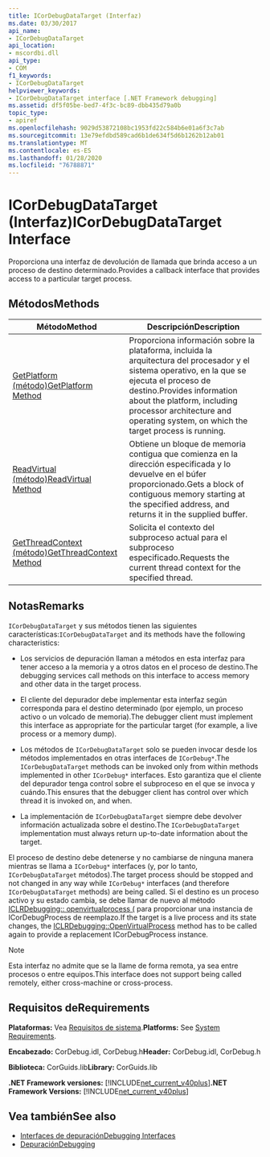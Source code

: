 ```yaml
---
title: ICorDebugDataTarget (Interfaz)
ms.date: 03/30/2017
api_name:
- ICorDebugDataTarget
api_location:
- mscordbi.dll
api_type:
- COM
f1_keywords:
- ICorDebugDataTarget
helpviewer_keywords:
- ICorDebugDataTarget interface [.NET Framework debugging]
ms.assetid: df5f05be-bed7-4f3c-bc89-dbb435d79a0b
topic_type:
- apiref
ms.openlocfilehash: 9029d53872108bc1953fd22c584b6e01a6f3c7ab
ms.sourcegitcommit: 13e79efdbd589cad6b1de634f5d6b1262b12ab01
ms.translationtype: MT
ms.contentlocale: es-ES
ms.lasthandoff: 01/28/2020
ms.locfileid: "76788871"
---
```

# <a name="icordebugdatatarget-interface"></a><span data-ttu-id="83086-102">ICorDebugDataTarget (Interfaz)</span><span class="sxs-lookup"><span data-stu-id="83086-102">ICorDebugDataTarget Interface</span></span>
<span data-ttu-id="83086-103">Proporciona una interfaz de devolución de llamada que brinda acceso a un proceso de destino determinado.</span><span class="sxs-lookup"><span data-stu-id="83086-103">Provides a callback interface that provides access to a particular target process.</span></span>  
  
## <a name="methods"></a><span data-ttu-id="83086-104">Métodos</span><span class="sxs-lookup"><span data-stu-id="83086-104">Methods</span></span>  
  
|<span data-ttu-id="83086-105">Método</span><span class="sxs-lookup"><span data-stu-id="83086-105">Method</span></span>|<span data-ttu-id="83086-106">Descripción</span><span class="sxs-lookup"><span data-stu-id="83086-106">Description</span></span>|  
|------------|-----------------|  
|[<span data-ttu-id="83086-107">GetPlatform (método)</span><span class="sxs-lookup"><span data-stu-id="83086-107">GetPlatform Method</span></span>](icordebugdatatarget-getplatform-method.md)|<span data-ttu-id="83086-108">Proporciona información sobre la plataforma, incluida la arquitectura del procesador y el sistema operativo, en la que se ejecuta el proceso de destino.</span><span class="sxs-lookup"><span data-stu-id="83086-108">Provides information about the platform, including processor architecture and operating system, on which the target process is running.</span></span>|  
|[<span data-ttu-id="83086-109">ReadVirtual (método)</span><span class="sxs-lookup"><span data-stu-id="83086-109">ReadVirtual Method</span></span>](icordebugdatatarget-readvirtual-method.md)|<span data-ttu-id="83086-110">Obtiene un bloque de memoria contigua que comienza en la dirección especificada y lo devuelve en el búfer proporcionado.</span><span class="sxs-lookup"><span data-stu-id="83086-110">Gets a block of contiguous memory starting at the specified address, and returns it in the supplied buffer.</span></span>|  
|[<span data-ttu-id="83086-111">GetThreadContext (método)</span><span class="sxs-lookup"><span data-stu-id="83086-111">GetThreadContext Method</span></span>](icordebugdatatarget-getthreadcontext-method.md)|<span data-ttu-id="83086-112">Solicita el contexto del subproceso actual para el subproceso especificado.</span><span class="sxs-lookup"><span data-stu-id="83086-112">Requests the current thread context for the specified thread.</span></span>|  
  
## <a name="remarks"></a><span data-ttu-id="83086-113">Notas</span><span class="sxs-lookup"><span data-stu-id="83086-113">Remarks</span></span>  
 <span data-ttu-id="83086-114">`ICorDebugDataTarget` y sus métodos tienen las siguientes características:</span><span class="sxs-lookup"><span data-stu-id="83086-114">`ICorDebugDataTarget` and its methods have the following characteristics:</span></span>  
  
- <span data-ttu-id="83086-115">Los servicios de depuración llaman a métodos en esta interfaz para tener acceso a la memoria y a otros datos en el proceso de destino.</span><span class="sxs-lookup"><span data-stu-id="83086-115">The debugging services call methods on this interface to access memory and other data in the target process.</span></span>  
  
- <span data-ttu-id="83086-116">El cliente del depurador debe implementar esta interfaz según corresponda para el destino determinado (por ejemplo, un proceso activo o un volcado de memoria).</span><span class="sxs-lookup"><span data-stu-id="83086-116">The debugger client must implement this interface as appropriate for the particular target (for example, a live process or a memory dump).</span></span>  
  
- <span data-ttu-id="83086-117">Los métodos de `ICorDebugDataTarget` solo se pueden invocar desde los métodos implementados en otras interfaces de `ICorDebug*`.</span><span class="sxs-lookup"><span data-stu-id="83086-117">The `ICorDebugDataTarget` methods can be invoked only from within methods implemented in other `ICorDebug*` interfaces.</span></span> <span data-ttu-id="83086-118">Esto garantiza que el cliente del depurador tenga control sobre el subproceso en el que se invoca y cuándo.</span><span class="sxs-lookup"><span data-stu-id="83086-118">This ensures that the debugger client has control over which thread it is invoked on, and when.</span></span>  
  
- <span data-ttu-id="83086-119">La implementación de `ICorDebugDataTarget` siempre debe devolver información actualizada sobre el destino.</span><span class="sxs-lookup"><span data-stu-id="83086-119">The `ICorDebugDataTarget` implementation must always return up-to-date information about the target.</span></span>  
  
 <span data-ttu-id="83086-120">El proceso de destino debe detenerse y no cambiarse de ninguna manera mientras se llama a `ICorDebug*` interfaces (y, por lo tanto, `ICorDebugDataTarget` métodos).</span><span class="sxs-lookup"><span data-stu-id="83086-120">The target process should be stopped and not changed in any way while `ICorDebug*` interfaces (and therefore `ICorDebugDataTarget` methods) are being called.</span></span> <span data-ttu-id="83086-121">Si el destino es un proceso activo y su estado cambia, se debe llamar de nuevo al método [ICLRDebugging:: openvirtualprocess (](iclrdebugging-openvirtualprocess-method.md) para proporcionar una instancia de ICorDebugProcess de reemplazo.</span><span class="sxs-lookup"><span data-stu-id="83086-121">If the target is a live process and its state changes, the [ICLRDebugging::OpenVirtualProcess](iclrdebugging-openvirtualprocess-method.md) method has to be called again to provide a replacement ICorDebugProcess instance.</span></span>  
  
> [!NOTE]
> <span data-ttu-id="83086-122">Esta interfaz no admite que se la llame de forma remota, ya sea entre procesos o entre equipos.</span><span class="sxs-lookup"><span data-stu-id="83086-122">This interface does not support being called remotely, either cross-machine or cross-process.</span></span>  
  
## <a name="requirements"></a><span data-ttu-id="83086-123">Requisitos de</span><span class="sxs-lookup"><span data-stu-id="83086-123">Requirements</span></span>  
 <span data-ttu-id="83086-124">**Plataformas:** Vea [Requisitos de sistema](../../../../docs/framework/get-started/system-requirements.md).</span><span class="sxs-lookup"><span data-stu-id="83086-124">**Platforms:** See [System Requirements](../../../../docs/framework/get-started/system-requirements.md).</span></span>  
  
 <span data-ttu-id="83086-125">**Encabezado:** CorDebug.idl, CorDebug.h</span><span class="sxs-lookup"><span data-stu-id="83086-125">**Header:** CorDebug.idl, CorDebug.h</span></span>  
  
 <span data-ttu-id="83086-126">**Biblioteca:** CorGuids.lib</span><span class="sxs-lookup"><span data-stu-id="83086-126">**Library:** CorGuids.lib</span></span>  
  
 <span data-ttu-id="83086-127">**.NET Framework versiones:** [!INCLUDE[net_current_v40plus](../../../../includes/net-current-v40plus-md.md)]</span><span class="sxs-lookup"><span data-stu-id="83086-127">**.NET Framework Versions:** [!INCLUDE[net_current_v40plus](../../../../includes/net-current-v40plus-md.md)]</span></span>  
  
## <a name="see-also"></a><span data-ttu-id="83086-128">Vea también</span><span class="sxs-lookup"><span data-stu-id="83086-128">See also</span></span>

- [<span data-ttu-id="83086-129">Interfaces de depuración</span><span class="sxs-lookup"><span data-stu-id="83086-129">Debugging Interfaces</span></span>](debugging-interfaces.md)
- [<span data-ttu-id="83086-130">Depuración</span><span class="sxs-lookup"><span data-stu-id="83086-130">Debugging</span></span>](index.md)
